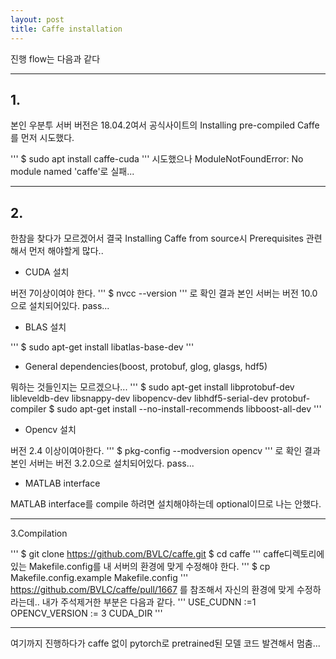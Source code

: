 ```yaml
---
layout: post
title: Caffe installation
---
```


진행 flow는 다음과 같다

- - -

## 1.
본인 우분투 서버 버전은 18.04.2여서 공식사이트의 Installing pre-compiled Caffe를 먼저 시도했다.

'''
$ sudo apt install caffe-cuda
'''
시도했으나 ModuleNotFoundError: No module named 'caffe'로 실패...

- - -

## 2.
한참을 찾다가 모르겠어서 결국  Installing Caffe from source시
Prerequisites 관련해서 먼저 해야할게 많다..

- CUDA 설치
>
버전 7이상이여야 한다.
'''
$ nvcc --version
'''
로 확인 결과 본인 서버는 버전 10.0으로 설치되어있다.
pass...

- BLAS 설치

>
'''
$ sudo apt-get install libatlas-base-dev
'''
- General dependencies(boost, protobuf, glog, glasgs, hdf5)

>
뭐하는 것들인지는 모르겠으나...
'''
$ sudo apt-get install libprotobuf-dev libleveldb-dev libsnappy-dev libopencv-dev libhdf5-serial-dev protobuf-compiler
$ sudo apt-get install --no-install-recommends libboost-all-dev
'''

- Opencv 설치

>
버전 2.4 이상이여아한다.
'''
$ pkg-config --modversion opencv
'''
로 확인 결과 본인 서버는 버전 3.2.0으로 설치되어있다.
pass...

- MATLAB interface
>
MATLAB interface를 compile 하려면 설치해야하는데 optional이므로 나는 안했다.

- - -

3.Compilation

>
'''
$ git clone https://github.com/BVLC/caffe.git
$ cd caffe
'''
caffe디렉토리에 있는 Makefile.config를 내 서버의 환경에 맞게 수정해야 한다.
'''
$ cp Makefile.config.example Makefile.config
'''
https://github.com/BVLC/caffe/pull/1667 를 참조해서 자신의 환경에 맞게 수정하라는데..
내가 주석제거한 부분은 다음과 같다.
'''
USE_CUDNN :=1
OPENCV_VERSION := 3
CUDA_DIR
'''

---

여기까지 진행하다가 caffe 없이 pytorch로 pretrained된 모델 코드 발견해서 멈춤...
